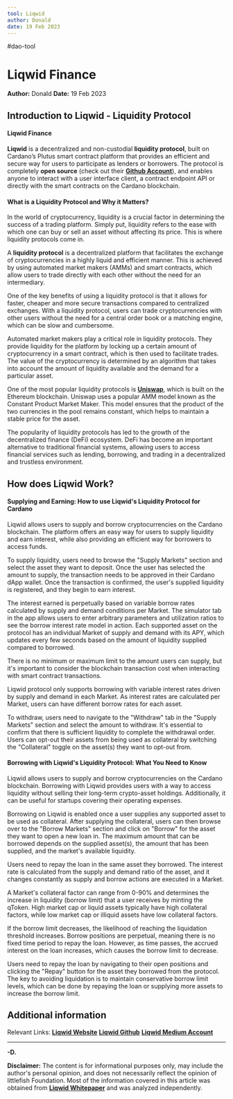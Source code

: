 ```yaml
---
tool: Liqwid 
author: Donald
date: 19 Feb 2023
---
```

#dao-tool 

# Liqwid Finance
**Author:** Donald
**Date:** 19 Feb 2023


## Introduction to Liqwid - Liquidity Protocol
#### Liqwid Finance

**Liqwid** is a decentralized and non-custodial **liquidity protocol**, built on Cardano’s Plutus smart contract platform that provides an efficient and secure way for users to participate as lenders or borrowers. The protocol is completely **open source** (check out their [**Github Account**](https://github.com/Liqwid-Labs)), and enables anyone to interact with a user interface client, a contract endpoint API or directly with the smart contracts on the Cardano blockchain.

#### What is a Liquidity Protocol and Why it Matters?

In the world of cryptocurrency, liquidity is a crucial factor in determining the success of a trading platform. Simply put, liquidity refers to the ease with which one can buy or sell an asset without affecting its price. This is where liquidity protocols come in.

A **liquidity protocol** is a decentralized platform that facilitates the exchange of cryptocurrencies in a highly liquid and efficient manner. This is achieved by using automated market makers (AMMs) and smart contracts, which allow users to trade directly with each other without the need for an intermediary.

One of the key benefits of using a liquidity protocol is that it allows for faster, cheaper and more secure transactions compared to centralized exchanges. With a liquidity protocol, users can trade cryptocurrencies with other users without the need for a central order book or a matching engine, which can be slow and cumbersome.

Automated market makers play a critical role in liquidity protocols. They provide liquidity for the platform by locking up a certain amount of cryptocurrency in a smart contract, which is then used to facilitate trades. The value of the cryptocurrency is determined by an algorithm that takes into account the amount of liquidity available and the demand for a particular asset.

One of the most popular liquidity protocols is [**Uniswap**](https://uniswap.org/), which is built on the Ethereum blockchain. Uniswap uses a popular AMM model known as the Constant Product Market Maker. This model ensures that the product of the two currencies in the pool remains constant, which helps to maintain a stable price for the asset.

The popularity of liquidity protocols has led to the growth of the decentralized finance (DeFi) ecosystem. DeFi has become an important alternative to traditional financial systems, allowing users to access financial services such as lending, borrowing, and trading in a decentralized and trustless environment.

## How does Liqwid Work?

#### Supplying and Earning: How to use Liqwid's Liquidity Protocol for Cardano
Liqwid allows users to supply and borrow cryptocurrencies on the Cardano blockchain. The platform offers an easy way for users to supply liquidity and earn interest, while also providing an efficient way for borrowers to access funds.

To supply liquidity, users need to browse the "Supply Markets" section and select the asset they want to deposit. Once the user has selected the amount to supply, the transaction needs to be approved in their Cardano dApp wallet. Once the transaction is confirmed, the user's supplied liquidity is registered, and they begin to earn interest.

The interest earned is perpetually based on variable borrow rates calculated by supply and demand conditions per Market. The simulator tab in the app allows users to enter arbitrary parameters and utilization ratios to see the borrow interest rate model in action. Each supported asset on the protocol has an individual Market of supply and demand with its APY, which updates every few seconds based on the amount of liquidity supplied compared to borrowed.

There is no minimum or maximum limit to the amount users can supply, but it's important to consider the blockchain transaction cost when interacting with smart contract transactions.

Liqwid protocol only supports borrowing with variable interest rates driven by supply and demand in each Market. As interest rates are calculated per Market, users can have different borrow rates for each asset.

To withdraw, users need to navigate to the "Withdraw" tab in the "Supply Markets" section and select the amount to withdraw. It's essential to confirm that there is sufficient liquidity to complete the withdrawal order. Users can opt-out their assets from being used as collateral by switching the "Collateral" toggle on the asset(s) they want to opt-out from.


#### Borrowing with Liqwid's Liquidity Protocol: What You Need to Know

Liqwid allows users to supply and borrow cryptocurrencies on the Cardano blockchain. Borrowing with Liqwid provides users with a way to access liquidity without selling their long-term crypto-asset holdings. Additionally, it can be useful for startups covering their operating expenses.

Borrowing on Liqwid is enabled once a user supplies any supported asset to be used as collateral. After supplying the collateral, users can then browse over to the "Borrow Markets" section and click on "Borrow" for the asset they want to open a new loan in. The maximum amount that can be borrowed depends on the supplied asset(s), the amount that has been supplied, and the market's available liquidity.

Users need to repay the loan in the same asset they borrowed. The interest rate is calculated from the supply and demand ratio of the asset, and it changes constantly as supply and borrow actions are executed in a Market.

A Market's collateral factor can range from 0-90% and determines the increase in liquidity (borrow limit) that a user receives by minting the qToken. High market cap or liquid assets typically have high collateral factors, while low market cap or illiquid assets have low collateral factors.

If the borrow limit decreases, the likelihood of reaching the liquidation threshold increases. Borrow positions are perpetual, meaning there is no fixed time period to repay the loan. However, as time passes, the accrued interest on the loan increases, which causes the borrow limit to decrease.

Users need to repay the loan by navigating to their open positions and clicking the "Repay" button for the asset they borrowed from the protocol. The key to avoiding liquidation is to maintain conservative borrow limit levels, which can be done by repaying the loan or supplying more assets to increase the borrow limit.


## Additional information

Relevant Links:
[**Liqwid Website**](https://www.liqwid.finance/)
[**Liqwid Github**](https://github.com/orgs/Liqwid-Labs/repositories)
[**Liqwid Medium Account**](https://medium.com/@liqwid-finance)

---
**-D.**

**Disclaimer:** The content is for informational purposes only, may include the author's personal opinion, and does not necessarily reflect the opinion of littlefish Foundation. Most of the information covered in this article was obtained from [**Liqwid Whitepaper**](https://drive.google.com/file/d/1-UDRdjcN8sWtsir0gwcb7KMTvQOFbtII/view) and was analyzed independently. 


